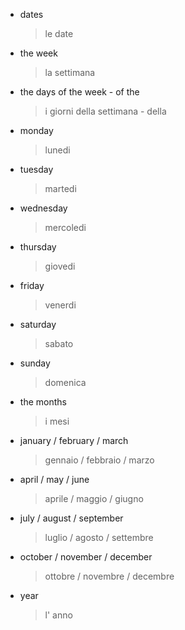 - dates
  > le date

- the week
  > la settimana

- the days of the week - of the
  > i giorni della settimana - della

- monday
  > lunedi

- tuesday
  > martedi

- wednesday
  > mercoledi

- thursday
  > giovedi

- friday
  > venerdi

- saturday
  > sabato

- sunday
  > domenica

- the months
  > i mesi

- january / february / march
  > gennaio / febbraio / marzo

- april / may / june
  > aprile / maggio / giugno

- july / august / september 
  > luglio / agosto / settembre

- october / november / december 
  > ottobre / novembre / decembre

- year
  >  l' anno
